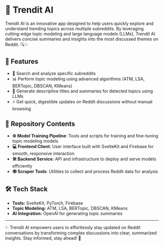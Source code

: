 # 🚀 Trendit AI

Trendit AI is an innovative app designed to help users quickly explore and understand trending topics across multiple subreddits. By leveraging cutting-edge topic modeling and large language models (LLMs), Trendit AI delivers concise summaries and insights into the most discussed themes on Reddit. 🔍✨

## 🌟 Features

- 🔎 Search and analyze specific subreddits  
- 📊 Perform topic modeling using advanced algorithms (ATM, LSA, BERTopic, DBSCAN, KMeans)  
- 📝 Generate descriptive titles and summaries for detected topics using LLMs  
- ⚡ Get quick, digestible updates on Reddit discussions without manual browsing  

## 📂 Repository Contents

- **⚙️ Model Training Pipeline**: Tools and scripts for training and fine-tuning topic modeling models  
- **💻 Frontend Client**: User interface built with SvelteKit and Firebase for smooth, responsive interaction  
- **🛠 Backend Service**: API and infrastructure to deploy and serve models efficiently  
- **🕸 Scraper Tools**: Utilities to collect and process Reddit data for analysis  

## 🛠 Tech Stack

- **Tools:** SvelteKit, PyTorch, Firebase  
- **Topic Modeling:** ATM, LSA, BERTopic, DBSCAN, KMeans  
- **AI Integration:** OpenAI for generating topic summaries  

---

✨ Trendit AI empowers users to effortlessly stay updated on Reddit conversations by transforming complex discussions into clear, summarized insights. Stay informed, stay ahead! 🚀
